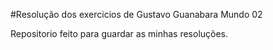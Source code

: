 #Resolução dos exercicios de Gustavo Guanabara Mundo 02

Repositorio feito para guardar as minhas resoluções. 
